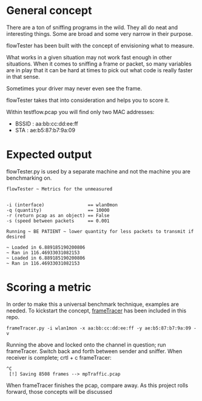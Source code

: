 # General concept
There are a ton of sniffing programs in the wild.  They all do neat and interesting things.  Some are broad and some very narrow in their purpose.

flowTester has been built with the concept of envisioning what to measure.

What works in a given situation may not work fast enough in other situations.  When it comes to sniffing a frame or packet, so many variables are in play that it can be hard at times to pick out what code is really faster in that sense.

Sometimes your driver may never even see the frame.

flowTester takes that into consideration and helps you to score it.

Within testflow.pcap you will find only two MAC addresses:
* BSSID : aa:bb:cc:dd:ee:ff
* STA   : ae:b5:87:b7:9a:09

# Expected output
flowTester.py is used by a separate machine and not the machine you are benchmarking on.  

```
flowTester ~ Metrics for the unmeasured


-i (interface)                == wlan0mon
-q (quantity)                 == 10000
-r (return pcap as an object) == False
-s (speed between packets     == 0.001

Running ~ BE PATIENT ~ lower quantity for less packets to transmit if desired

~ Loaded in 6.889185190200806
~ Ran in 116.46933031082153
~ Loaded in 6.889185190200806
~ Ran in 116.46933031082153

```

# Scoring a metric
In order to make this a universal benchmark technique, examples are needed.  To kickstart the concept, [frameTracer](https://github.com/stryngs/802Eleven/blob/master/frameTracer.py "frameTracer") has been included in this repo.
```
frameTracer.py -i wlan1mon -x aa:bb:cc:dd:ee:ff -y ae:b5:87:b7:9a:09 -v
```

Running the above and locked onto the channel in question; run frameTracer.  Switch back and forth between sender and sniffer.  When receiver is complete; crtl + c frameTracer:
```
^C
 [!] Saving 8508 frames --> mpTraffic.pcap
```

When frameTracer finishes the pcap, compare away.  As this project rolls forward, those concepts will be discussed

